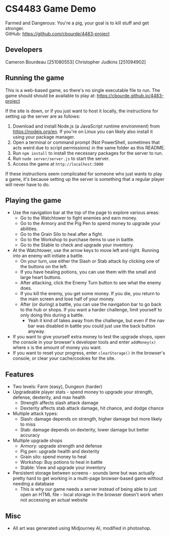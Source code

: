# CS4483 Game Demo
Farmed and Dangerous: You're a pig, your goal is to kill stuff and get stronger.  
GitHub: https://github.com/cbourde/4483-project  

## Developers
Cameron Bourdeau [251080553]
Christopher Judkins [251094902]

## Running the game
This is a web-based game, so there's no single executable file to run. The game should should be available to play at:  https://cbourde.github.io/4483-project

If the site is down, or if you just want to host it locally, the instructions for setting up the server are as follows:
1. Download and install Node.js (a JavaScript runtime environment) from https://nodejs.org/en. If you're on Linux you can likely also install it using your package manager.
2. Open a terminal or command prompt (Not PowerShell, sometimes that acts weird due to script permissions) in the same folder as this README.
3. Run `npm install` to install the necessary packages for the server to run.
4. Run `node server/server.js` to start the server.
5. Access the game at `http://localhost:5000`

If these instructions seem complicated for someone who just wants to play a game, it's because setting up the server is something that a regular player will never have to do.
## Playing the game
- Use the navigation bar at the top of the page to explore various areas:
	- Go to the Watchtower to fight enemies and earn money.
	- Go to the Armory and the Pig Pen to spend money to upgrade your abilities.
	- Go to the Grain Silo to heal after a fight.
	- Go to the Workshop to purchase items to use in battle.
	- Go to the Stable to check and upgrade your inventory.
- At the Watchtower, use the arrow keys to move left and right. Running into an enemy will initiate a battle.
	- On your turn, use either the Slash or Stab attack by clicking one of the buttons on the left.
	- If you have healing potions, you can use them with the small and large heart buttons.
	- After attacking, click the Enemy Turn button to see what the enemy does.
	- If you kill the enemy, you get some money. If you die, you return to the main screen and lose half of your money.
	- After (or during) a battle, you can use the navigation bar to go back to the hub or shops. If you want a harder challenge, limit yourself to only doing this during a battle.
		- Yeah it kind of takes away from the challenge, but even if the nav bar was disabled in battle you could just use the back button anyway.
- If you want to give yourself extra money to test the upgrade shops, open the console in your browser's developer tools and enter `addMoney(x)` where x is the amount of money you want.
- If you want to reset your progress, enter `clearStorage()` in the browser's console, or clear your cache/cookies for the site.
## Features
- Two levels: Farm (easy), Dungeon (harder)
- Upgradeable player stats - spend money to upgrade your strength, defense, dexterity, and max health
	- Strength affects slash attack damage
	- Dexterity affects stab attack damage, hit chance, and dodge chance
- Multiple attack types:
	- Slash: damage depends on strength, higher damage but more likely to miss
	- Stab: damage depends on dexterity, lower damage but better accuracy
- Multiple upgrade shops
	- Armory: upgrade strength and defense
	- Pig pen: upgrade health and dexterity
	- Grain silo: spend money to heal
	- Workshop: Buy potions to heal in battle
	- Stable: View and upgrade your inventory
- Persistent storage between screens - sounds lame but was actually pretty hard to get working in a multi-page browser-based game without needing a database
	- This is why our game needs a server instead of being able to just open an HTML file - local storage in the browser doesn't work when not accessing an actual website

## Misc
- All art was generated using Midjourney AI, modified in photoshop.
